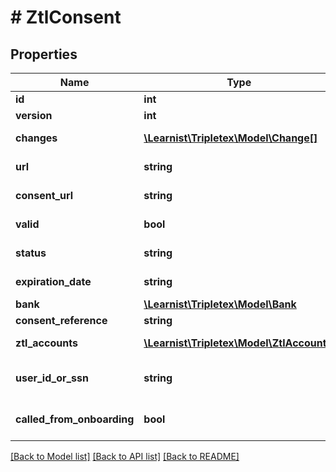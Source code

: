 # # ZtlConsent

## Properties

Name | Type | Description | Notes
------------ | ------------- | ------------- | -------------
**id** | **int** |  | [optional]
**version** | **int** |  | [optional]
**changes** | [**\Learnist\Tripletex\Model\Change[]**](Change.md) |  | [optional] [readonly]
**url** | **string** |  | [optional] [readonly]
**consent_url** | **string** |  | [optional] [readonly]
**valid** | **bool** |  | [optional] [readonly]
**status** | **string** |  | [optional] [readonly]
**expiration_date** | **string** |  | [optional] [readonly]
**bank** | [**\Learnist\Tripletex\Model\Bank**](Bank.md) |  |
**consent_reference** | **string** |  | [optional]
**ztl_accounts** | [**\Learnist\Tripletex\Model\ZtlAccount[]**](ZtlAccount.md) | Link to accounts this consent belongs to | [optional]
**user_id_or_ssn** | **string** | userId for DNB, socialSecurityNumber for other banks | [optional]
**called_from_onboarding** | **bool** | Specify if this is called from the onboarding process | [optional]

[[Back to Model list]](../../README.md#models) [[Back to API list]](../../README.md#endpoints) [[Back to README]](../../README.md)
